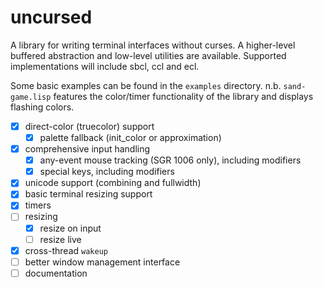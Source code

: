# uncursed

A library for writing terminal interfaces without curses.
A higher-level buffered abstraction and low-level utilities are available. Supported implementations will include sbcl, ccl and ecl.

Some basic examples can be found in the `examples` directory.
n.b. `sand-game.lisp` features the color/timer functionality of the library and displays flashing colors.

- [x] direct-color (truecolor) support
  - [x] palette fallback (init_color or approximation)
- [x] comprehensive input handling
  - [x] any-event mouse tracking (SGR 1006 only), including modifiers
  - [x] special keys, including modifiers
- [x] unicode support (combining and fullwidth)
- [x] basic terminal resizing support
- [x] timers
- [ ] resizing
  - [x] resize on input
  - [ ] resize live
- [x] cross-thread `wakeup`
- [ ] better window management interface
- [ ] documentation
